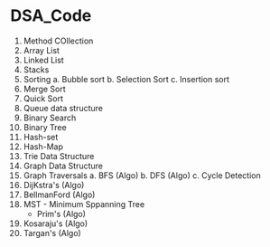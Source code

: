 # DSA_Code

1. Method COllection
2. Array List
3. Linked List
4. Stacks
5. Sorting
   a. Bubble sort
   b. Selection Sort
   c. Insertion sort
6. Merge Sort
7. Quick Sort
8. Queue data structure
9. Binary Search
10. Binary Tree
11. Hash-set
12. Hash-Map
13. Trie Data Structure
14. Graph Data Structure
15. Graph Traversals
    a. BFS (Algo)
    b. DFS (Algo)
    c. Cycle Detection
16. DijKstra's (Algo)
17. BellmanFord (Algo)
18. MST - Minimum Sppanning Tree
    - Prim's (Algo)
19. Kosaraju's (Algo)
20. Targan's (Algo)
